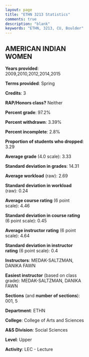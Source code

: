 ```yaml
---
layout: page
title: "ETHN 3213 Statistics"
comments: true
description: "blank"
keywords: "ETHN, 3213, CU, Boulder"
--- 
```

<head>
<script src="https://ajax.googleapis.com/ajax/libs/jquery/2.1.3/jquery.min.js"></script>
<script src="https://dl.dropboxusercontent.com/s/pc42nxpaw1ea4o9/highcharts.js?dl=0"></script>
<!-- <script src="../assets/js/highcharts.js"></script> -->
<style type="text/css">@font-face {
	font-family: "Bebas Neue";
	src: url(https://www.filehosting.org/file/details/544349/BebasNeue%20Regular.otf) format("opentype");
	}
	h1.Bebas { 
		font-family: "Bebas Neue", Verdana, Tahoma;
	}
</style>
</head>
<body>
	<div id="container" style="float: right; width: 45%; height: 88%; margin-left: 2.5%; margin-right: 2.5%;"></div>
	<script language="JavaScript">
		$(document).ready(function() {
		var chart = {type: 'column'};
		var title = {text: 'Grade Distribution'};
		var xAxis = {categories: ['A','B','C','D','F'],crosshair: true};
		var yAxis = {min: 0,title: {text: 'Percentage'}};
		var tooltip = {headerFormat: '<center><b><span style="font-size:20px">{point.key}</span></b></center>',
		               pointFormat: '<td style="padding:0"><b>{point.y:.1f}%</b></td>',
		               footerFormat: '</table>',shared: true,useHTML: true};
		var plotOptions = {column: {pointPadding: 0.0,borderWidth: 0}};  
		var credits = {enabled: false};var series= [{name: 'Percent',data: [58.74,26.57,10.49,1.4,2.8,]}];
		var json = {};
		json.chart = chart;
		json.title = title;
		json.tooltip = tooltip;
		json.xAxis = xAxis;
		json.yAxis = yAxis;  
		json.series = series;
		json.plotOptions = plotOptions;  
		json.credits = credits;
		$('#container').highcharts(json);
	});
	</script>
</body>
			   
## AMERICAN INDIAN WOMEN

**Years provided**: 2009,2010,2012,2014,2015

**Terms provided**: Spring

**Credits**: 3

**RAP/Honors class?** Neither

**Percent grade**: 97.2%

**Percent withdrawn**: 3.39%

**Percent incomplete**: 2.8%

**Proportion of students who dropped**: 3.29

**Average grade** (4.0 scale): 3.33

**Standard deviation in grades**: 14.31

**Average workload** (raw): 2.69

**Standard deviation in workload** (raw): 0.24

**Average course rating** (6 point scale): 4.46

**Standard deviation in course rating** (6 point scale): 0.45

**Average instructor rating** (6 point scale): 4.64

**Standard deviation in instructor rating** (6 point scale): 0.4

**Instructors**: MEDAK-SALTZMAN, DANIKA FAWN

**Easiest instructor** (based on class grade): MEDAK-SALTZMAN, DANIKA FAWN

**Sections** (and **number of sections**): 001, 5

**Department**: ETHN

**College**: College of Arts and Sciences

**A&S Division**: Social Sciences

**Level**: Upper

**Activity**: LEC - Lecture